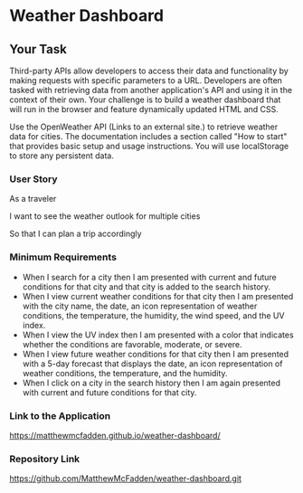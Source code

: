 # Weather Dashboard

## Your Task
Third-party APIs allow developers to access their data and functionality by making requests with specific parameters to a URL. Developers are often tasked with retrieving data from another application's API and using it in the context of their own. Your challenge is to build a weather dashboard that will run in the browser and feature dynamically updated HTML and CSS.

Use the OpenWeather API (Links to an external site.) to retrieve weather data for cities. The documentation includes a section called "How to start" that provides basic setup and usage instructions. You will use localStorage to store any persistent data.

### User Story
As a traveler

I want to see the weather outlook for multiple cities

So that I can plan a trip accordingly

### Minimum Requirements
* When I search for a city then I am presented with current and future conditions for that city and that city is added to the search history.
* When I view current weather conditions for that city then I am presented with the city name, the date, an icon representation of weather conditions, the temperature, the humidity, the wind speed, and the UV index.
* When I view the UV index then I am presented with a color that indicates whether the conditions are favorable, moderate, or severe.
* When I view future weather conditions for that city then I am presented with a 5-day forecast that displays the date, an icon representation of weather conditions, the temperature, and the humidity.
* When I click on a city in the search history then I am again presented with current and future conditions for that city.

### Link to the Application
https://matthewmcfadden.github.io/weather-dashboard/

### Repository Link
https://github.com/MatthewMcFadden/weather-dashboard.git